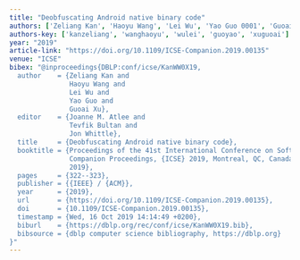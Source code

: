 ```yaml
---
title: "Deobfuscating Android native binary code"
authors: ['Zeliang Kan', 'Haoyu Wang', 'Lei Wu', 'Yao Guo 0001', 'Guoai Xu']
authors-key: ['kanzeliang', 'wanghaoyu', 'wulei', 'guoyao', 'xuguoai']
year: "2019"
article-link: "https://doi.org/10.1109/ICSE-Companion.2019.00135"
venue: "ICSE"
bibex: "@inproceedings{DBLP:conf/icse/KanWW0X19,
  author    = {Zeliang Kan and
               Haoyu Wang and
               Lei Wu and
               Yao Guo and
               Guoai Xu},
  editor    = {Joanne M. Atlee and
               Tevfik Bultan and
               Jon Whittle},
  title     = {Deobfuscating Android native binary code},
  booktitle = {Proceedings of the 41st International Conference on Software Engineering:
               Companion Proceedings, {ICSE} 2019, Montreal, QC, Canada, May 25-31,
               2019},
  pages     = {322--323},
  publisher = {{IEEE} / {ACM}},
  year      = {2019},
  url       = {https://doi.org/10.1109/ICSE-Companion.2019.00135},
  doi       = {10.1109/ICSE-Companion.2019.00135},
  timestamp = {Wed, 16 Oct 2019 14:14:49 +0200},
  biburl    = {https://dblp.org/rec/conf/icse/KanWW0X19.bib},
  bibsource = {dblp computer science bibliography, https://dblp.org}
}"
---
```


